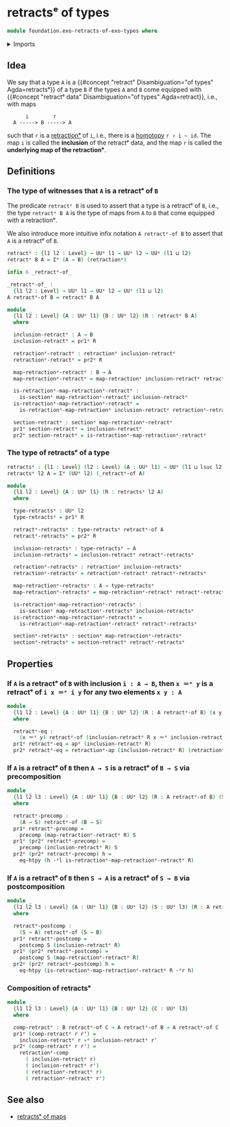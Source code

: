 # retractsᵉ of types

```agda
module foundation.exo-retracts-of-exo-types where
```

<details><summary>Imports</summary>

```agda
open import foundation.exo-dependent-pair-types
open import foundation.exo-function-extensionality
open import foundation.exo-universes

open import foundation.exo-homotopies
open import foundation.exo-function-types
open import foundation.exo-identity-types
open import foundation.exo-retractions
open import foundation.exo-sections
```

</details>

## Idea

We say that a type `A` is a
{{#concept "retract" Disambiguation="of types" Agda=retractsᵉ}} of a type `B` if
the types `A` and `B` come equipped with
{{#concept "retractᵉ data" Disambiguation="of types" Agda=retract}}, i.e., with
maps

```text
      i        r
  A -----> B -----> A
```

such that `r` is a [retractionᵉ](foundation-core.retractionᵉs.md) of `i`, i.e.,
there is a [homotopy](foundation-core.homotopies.md) `r ∘ i ~ id`. The map `i`
is called the **inclusion** of the retractᵉ data, and the map `r` is called the
**underlying map of the retractionᵉ**.

## Definitions

### The type of witnesses that `A` is a retractᵉ of `B`

The predicate `retractᵉ B` is used to assert that a type is a retractᵉ of `B`,
i.e., the type `retractᵉ B A` is the type of maps from `A` to `B` that come
equipped with a retractionᵉ.

We also introduce more intuitive infix notation `A retractᵉ-of B` to assert that
`A` is a retractᵉ of `B`.

```agda
retractᵉ : {l1 l2 : Level} → UUᵉ l1 → UUᵉ l2 → UUᵉ (l1 ⊔ l2)
retractᵉ B A = Σᵉ (A → B) (retractionᵉ)

infix 6 _retractᵉ-of_

_retractᵉ-of_ :
  {l1 l2 : Level} → UUᵉ l1 → UUᵉ l2 → UUᵉ (l1 ⊔ l2)
A retractᵉ-of B = retractᵉ B A

module _
  {l1 l2 : Level} {A : UUᵉ l1} {B : UUᵉ l2} (R : retractᵉ B A)
  where

  inclusion-retractᵉ : A → B
  inclusion-retractᵉ = pr1ᵉ R

  retractionᵉ-retractᵉ : retractionᵉ inclusion-retractᵉ
  retractionᵉ-retractᵉ = pr2ᵉ R

  map-retractionᵉ-retractᵉ : B → A
  map-retractionᵉ-retractᵉ = map-retractionᵉ inclusion-retractᵉ retractionᵉ-retractᵉ

  is-retractionᵉ-map-retractionᵉ-retractᵉ :
    is-sectionᵉ map-retractionᵉ-retractᵉ inclusion-retractᵉ
  is-retractionᵉ-map-retractionᵉ-retractᵉ =
    is-retractionᵉ-map-retractionᵉ inclusion-retractᵉ retractionᵉ-retractᵉ

  section-retractᵉ : sectionᵉ map-retractionᵉ-retractᵉ
  pr1ᵉ section-retractᵉ = inclusion-retractᵉ
  pr2ᵉ section-retractᵉ = is-retractionᵉ-map-retractionᵉ-retractᵉ
```

### The type of retractsᵉ of a type

```agda
retractsᵉ : {l1 : Level} (l2 : Level) (A : UUᵉ l1) → UUᵉ (l1 ⊔ lsuc l2)
retractsᵉ l2 A = Σᵉ (UUᵉ l2) (_retractᵉ-of A)

module _
  {l1 l2 : Level} {A : UUᵉ l1} (R : retractsᵉ l2 A)
  where

  type-retractsᵉ : UUᵉ l2
  type-retractsᵉ = pr1ᵉ R

  retractᵉ-retractsᵉ : type-retractsᵉ retractᵉ-of A
  retractᵉ-retractsᵉ = pr2ᵉ R

  inclusion-retractsᵉ : type-retractsᵉ → A
  inclusion-retractsᵉ = inclusion-retractᵉ retractᵉ-retractsᵉ

  retractionᵉ-retractsᵉ : retractionᵉ inclusion-retractsᵉ
  retractionᵉ-retractsᵉ = retractionᵉ-retractᵉ retractᵉ-retractsᵉ

  map-retractionᵉ-retractsᵉ : A → type-retractsᵉ
  map-retractionᵉ-retractsᵉ = map-retractionᵉ-retractᵉ retractᵉ-retractsᵉ

  is-retractionᵉ-map-retractionᵉ-retractsᵉ :
    is-sectionᵉ map-retractionᵉ-retractsᵉ inclusion-retractsᵉ
  is-retractionᵉ-map-retractionᵉ-retractsᵉ =
    is-retractionᵉ-map-retractionᵉ-retractᵉ retractᵉ-retractsᵉ

  sectionᵉ-retractsᵉ : sectionᵉ map-retractionᵉ-retractsᵉ
  sectionᵉ-retractsᵉ = section-retractᵉ retractᵉ-retractsᵉ
```

## Properties

### If `A` is a retractᵉ of `B` with inclusion `i : A → B`, then `x ＝ᵉ y` is a retractᵉ of `i x ＝ᵉ i y` for any two elements `x y : A`

```agda
module _
  {l1 l2 : Level} {A : UUᵉ l1} {B : UUᵉ l2} (R : A retractᵉ-of B) (x y : A)
  where

  retractᵉ-eq :
    (x ＝ᵉ y) retractᵉ-of (inclusion-retractᵉ R x ＝ᵉ inclusion-retractᵉ R y)
  pr1ᵉ retractᵉ-eq = apᵉ (inclusion-retractᵉ R)
  pr2ᵉ retractᵉ-eq = retractionᵉ-ap (inclusion-retractᵉ R) (retractionᵉ-retractᵉ R)
```

### If `A` is a retractᵉ of `B` then `A → S` is a retractᵉ of `B → S` via precomposition

```agda
module _
  {l1 l2 l3 : Level} {A : UUᵉ l1} {B : UUᵉ l2} (R : A retractᵉ-of B) (S : UUᵉ l3)
  where

  retractᵉ-precomp :
    (A → S) retractᵉ-of (B → S)
  pr1ᵉ retractᵉ-precomp =
    precomp (map-retractionᵉ-retractᵉ R) S
  pr1ᵉ (pr2ᵉ retractᵉ-precomp) =
    precomp (inclusion-retractᵉ R) S
  pr2ᵉ (pr2ᵉ retractᵉ-precomp) h =
    eq-htpy (h ·ᵉl is-retractionᵉ-map-retractionᵉ-retractᵉ R)
```

### If `A` is a retractᵉ of `B` then `S → A` is a retractᵉ of `S → B` via postcomposition

```agda
module _
  {l1 l2 l3 : Level} {A : UUᵉ l1} {B : UUᵉ l2} (S : UUᵉ l3) (R : A retractᵉ-of B)
  where

  retractᵉ-postcomp :
    (S → A) retractᵉ-of (S → B)
  pr1ᵉ retractᵉ-postcomp =
    postcomp S (inclusion-retractᵉ R)
  pr1ᵉ (pr2ᵉ retractᵉ-postcomp) =
    postcomp S (map-retractionᵉ-retractᵉ R)
  pr2ᵉ (pr2ᵉ retractᵉ-postcomp) h =
    eq-htpy (is-retractionᵉ-map-retractionᵉ-retractᵉ R ·ᵉr h)
```

### Composition of retractsᵉ

```agda
module _
  {l1 l2 l3 : Level} {A : UUᵉ l1} {B : UUᵉ l2} {C : UUᵉ l3}
  where

  comp-retractᵉ : B retractᵉ-of C → A retractᵉ-of B → A retractᵉ-of C
  pr1ᵉ (comp-retractᵉ r r') =
    inclusion-retractᵉ r ∘ᵉ inclusion-retractᵉ r'
  pr2ᵉ (comp-retractᵉ r r') =
    retractionᵉ-comp
      ( inclusion-retractᵉ r)
      ( inclusion-retractᵉ r')
      ( retractionᵉ-retractᵉ r)
      ( retractionᵉ-retractᵉ r')
```

## See also

- [retractsᵉ of maps](foundation.retractsᵉ-of-maps.md)
